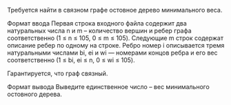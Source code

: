 Требуется найти в связном графе остовное дерево минимального веса.

Формат ввода
Первая строка входного файла содержит два натуральных числа n и m – количество вершин и ребер графа соответственно (1 ≤ n ≤ 105, 0 ≤ m ≤ 105). Следующие m строк содержат описание ребер по одному на строке. Ребро номер i описывается тремя натуральными числами bi, ei и wi — номерами концов ребра и его вес соответственно (1 ≤ bi, ei ≤ n, 0 ≤ wi ≤ 105).

Гарантируется, что граф связный.

Формат вывода
Выведите единственное число – вес минимального остовного дерева.


